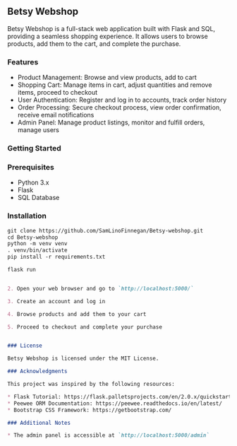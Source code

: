 ## Betsy Webshop

Betsy Webshop is a full-stack web application built with Flask and SQL, providing a seamless shopping experience. It allows users to browse products, add them to the cart, and complete the purchase.

### Features

* Product Management: Browse and view products, add to cart
* Shopping Cart: Manage items in cart, adjust quantities and remove items, proceed to checkout
* User Authentication: Register and log in to accounts, track order history
* Order Processing: Secure checkout process, view order confirmation, receive email notifications
* Admin Panel: Manage product listings, monitor and fulfill orders, manage users

### Getting Started

### Prerequisites

* Python 3.x
* Flask
* SQL Database

### Installation

```markdown
git clone https://github.com/SamLinoFinnegan/Betsy-webshop.git
cd Betsy-webshop
python -m venv venv
. venv/bin/activate
pip install -r requirements.txt

flask run


2. Open your web browser and go to `http://localhost:5000/`

3. Create an account and log in

4. Browse products and add them to your cart

5. Proceed to checkout and complete your purchase


### License

Betsy Webshop is licensed under the MIT License.

### Acknowledgments

This project was inspired by the following resources:

* Flask Tutorial: https://flask.palletsprojects.com/en/2.0.x/quickstart/
* Peewee ORM Documentation: https://peewee.readthedocs.io/en/latest/
* Bootstrap CSS Framework: https://getbootstrap.com/

### Additional Notes

* The admin panel is accessible at `http://localhost:5000/admin`



